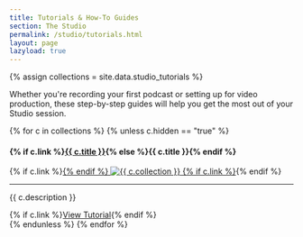 ```yaml
---
title: Tutorials & How-To Guides
section: The Studio
permalink: /studio/tutorials.html
layout: page
lazyload: true
---
```


{% assign collections = site.data.studio_tutorials %}

<p class="py-3">Whether you're recording your first podcast or setting up for video production, these step-by-step guides will help you get the most out of your Studio session.</p>

<div class="row justify-content-center">
    {% for c in collections %}
    {% unless c.hidden == "true" %}
        <div class="col-md-4">
            <div class="card my-2">
                <div class="card-header text-center">
                    <h4>{% if c.link %}<a href="{{ c.link | relative_url }}">{{ c.title }}</a>{% else %}{{ c.title }}{% endif %}</h4>
                </div>
                <div class="card-body text-center">
                    {% if c.link %}<a href="{{ c.link | relative_url }}">{% endif %}
                        <img class="card-img{% unless forloop.index < 4 %} lazyload{% endunless %}" {% unless forloop.index < 4 %}data-{% endunless %}src="{{ site.lib-media/ }}/studio/{{ c.img }}" alt="{{ c.collection }}">
                    {% if c.link %}</a>{% endif %}
                    <hr>
                    <p class="card-text">{{ c.description }}</p>
                    {% if c.link %}<a href="{{ c.link | relative_url }}" class="btn btn-payette-blue" >View Tutorial</a>{% endif %}
                </div>
            </div>
        </div>
    {% endunless %}
    {% endfor %}
</div>